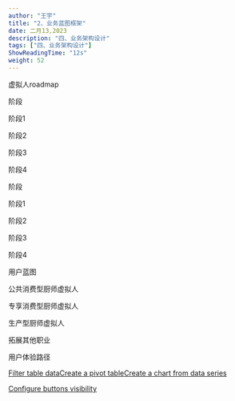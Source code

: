 ```yaml
---
author: "王宇"
title: "2、业务蓝图框架"
date: 二月13,2023
description: "四、业务架构设计"
tags: ["四、业务架构设计"]
ShowReadingTime: "12s"
weight: 52
---
```

虚拟人roadmap

阶段

阶段1

阶段2

阶段3

阶段4

阶段

阶段1

阶段2

阶段3

阶段4

用户蓝图

公共消费型厨师虚拟人

专享消费型厨师虚拟人

生产型厨师虚拟人

拓展其他职业

用户体验路径

  

  

  

  

  

  

  

  

  

[Filter table data](#)[Create a pivot table](#)[Create a chart from data series](#)

[Configure buttons visibility](/users/tfac-settings.action)